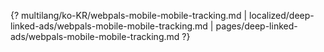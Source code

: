 {? multilang/ko-KR/webpals-mobile-mobile-tracking.md | localized/deep-linked-ads/webpals-mobile-mobile-tracking.md | pages/deep-linked-ads/webpals-mobile-mobile-tracking.md ?}
